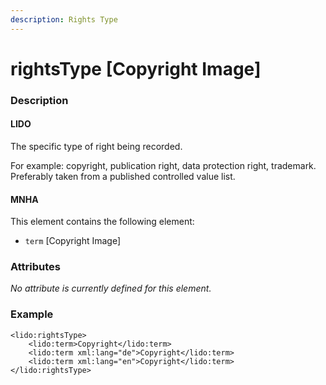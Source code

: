 ```yaml
---
description: Rights Type
---
```


# rightsType \[Copyright Image\]

### Description

#### LIDO

The specific type of right being recorded.

For example: copyright, publication right, data protection right, trademark. Preferably taken from a published controlled value list.

#### MNHA

This element contains the following element:

* `term` \[Copyright Image\]

### Attributes

_No attribute is currently defined for this element._

### Example

```markup
<lido:rightsType>
    <lido:term>Copyright</lido:term>
    <lido:term xml:lang="de">Copyright</lido:term>
    <lido:term xml:lang="en">Copyright</lido:term>
</lido:rightsType>
```

